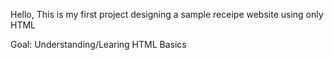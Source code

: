 Hello, This is my first project designing a sample receipe website using only HTML

Goal: Understanding/Learing HTML Basics

